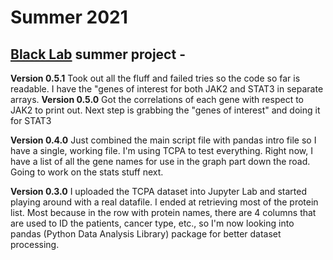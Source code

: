 # Summer 2021
## [Black Lab](https://pharmacy.uky.edu/people/penni-black) summer project - 

**Version 0.5.1**
Took out all the fluff and failed tries so the code so far is readable. I have the "genes of interest for both JAK2 and STAT3 in separate arrays.
**Version 0.5.0**
Got the correlations of each gene with respect to JAK2 to print out. Next step is grabbing the "genes of interest" and doing it for STAT3

**Version 0.4.0**
Just combined the main script file with pandas intro file so I have a single, working file. I'm using TCPA to test everything. Right now, I have a list of all the gene names for use in the graph part down the road. Going to work on the stats stuff next.

**Version 0.3.0**
I uploaded the TCPA dataset into Jupyter Lab and started playing around with a real datafile. I ended at retrieving most of the protein list. Most because in the row with protein names, there are 4 columns that are used to ID the patients, cancer type, etc., so I'm now looking into pandas (Python Data Analysis Library) package for better dataset processing.
